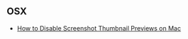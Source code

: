 ## OSX
- [How to Disable Screenshot Thumbnail Previews on Mac](https://osxdaily.com/2019/08/02/disable-screenshot-thumbnail-preview-mac/)